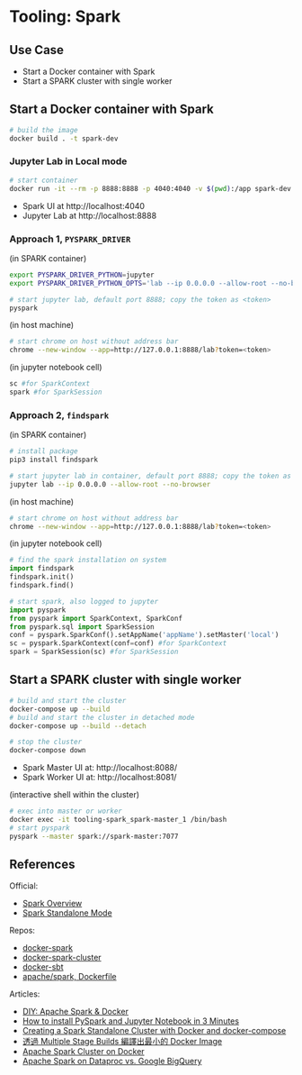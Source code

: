 # Tooling: Spark

## Use Case

+ Start a Docker container with Spark
+ Start a SPARK cluster with single worker

## Start a Docker container with Spark

```bash
# build the image
docker build . -t spark-dev
```

### Jupyter Lab in Local mode

```bash
# start container
docker run -it --rm -p 8888:8888 -p 4040:4040 -v $(pwd):/app spark-dev /bin/bash
```

+ Spark UI at http://localhost:4040
+ Jupyter Lab at http://localhost:8888

### Approach 1, `PYSPARK_DRIVER`

(in SPARK container)

```bash
export PYSPARK_DRIVER_PYTHON=jupyter
export PYSPARK_DRIVER_PYTHON_OPTS='lab --ip 0.0.0.0 --allow-root --no-browser'

# start jupyter lab, default port 8888; copy the token as <token>
pyspark
```

(in host machine)

```bash
# start chrome on host without address bar
chrome --new-window --app=http://127.0.0.1:8888/lab?token=<token>
```

(in jupyter notebook cell)

```python
sc #for SparkContext
spark #for SparkSession
```

### Approach 2, `findspark`

(in SPARK container)

```bash
# install package
pip3 install findspark

# start jupyter lab in container, default port 8888; copy the token as <token>
jupyter lab --ip 0.0.0.0 --allow-root --no-browser
```

(in host machine)

```bash
# start chrome on host without address bar
chrome --new-window --app=http://127.0.0.1:8888/lab?token=<token>
```

(in jupyter notebook cell)

```python
# find the spark installation on system
import findspark
findspark.init()
findspark.find()

# start spark, also logged to jupyter
import pyspark
from pyspark import SparkContext, SparkConf
from pyspark.sql import SparkSession
conf = pyspark.SparkConf().setAppName('appName').setMaster('local')
sc = pyspark.SparkContext(conf=conf) #for SparkContext
spark = SparkSession(sc) #for SparkSession
```

## Start a SPARK cluster with single worker

```bash
# build and start the cluster
docker-compose up --build 
# build and start the cluster in detached mode
docker-compose up --build --detach

# stop the cluster
docker-compose down
```

+ Spark Master UI at: http://localhost:8088/
+ Spark Worker UI at: http://localhost:8081/

(interactive shell within the cluster)

```bash
# exec into master or worker
docker exec -it tooling-spark_spark-master_1 /bin/bash
# start pyspark
pyspark --master spark://spark-master:7077
```

## References

Official:  

+ [Spark Overview](https://spark.apache.org/docs/latest/)
+ [Spark Standalone Mode](http://spark.apache.org/docs/latest/spark-standalone.html)

Repos:  

+ [docker-spark](https://github.com/big-data-europe/docker-spark)
+ [docker-spark-cluster](https://github.com/mvillarrealb/docker-spark-cluster)
+ [docker-sbt](https://github.com/mozilla/docker-sbt/blob/main/Dockerfile)
+ [apache/spark, Dockerfile](https://github.com/apache/spark/blob/master/resource-managers/kubernetes/docker/src/main/dockerfiles/spark/Dockerfile)

Articles:  

+ [DIY: Apache Spark & Docker](https://towardsdatascience.com/diy-apache-spark-docker-bb4f11c10d24)
+ [How to install PySpark and Jupyter Notebook in 3 Minutes](https://www.sicara.ai/blog/2017-05-02-get-started-pyspark-jupyter-notebook-3-minutes)
+ [Creating a Spark Standalone Cluster with Docker and docker-compose](https://medium.com/@marcovillarreal_40011/creating-a-spark-standalone-cluster-with-docker-and-docker-compose-ba9d743a157f)
+ [透過 Multiple Stage Builds 編譯出最小的 Docker Image](https://jiepeng.me/2018/06/09/use-docker-multiple-stage-builds)
+ [Apache Spark Cluster on Docker](https://www.kdnuggets.com/2020/07/apache-spark-cluster-docker.html)
+ [Apache Spark on Dataproc vs. Google BigQuery](https://www.kdnuggets.com/2020/07/apache-spark-dataproc-vs-google-bigquery.html)

